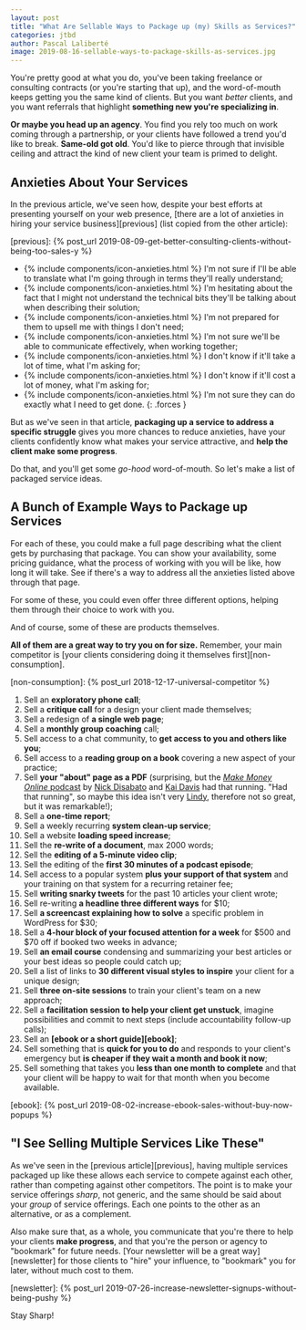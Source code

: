 ```yaml
---
layout: post
title: "What Are Sellable Ways to Package up (my) Skills as Services?"
categories: jtbd
author: Pascal Laliberté
image: 2019-08-16-sellable-ways-to-package-skills-as-services.jpg
---
```


You're pretty good at what you do, you've been taking freelance or consulting contracts (or you're starting that up), and the word-of-mouth keeps getting you the same kind of clients. But you want _better_ clients, and you want referrals that highlight **something new you're specializing in**.

**Or maybe you head up an agency**. You find you rely too much on work coming through a partnership, or your clients have followed a trend you'd like to break. **Same-old got old**. You'd like to pierce through that invisible ceiling and attract the kind of new client your team is primed to delight.

## Anxieties About Your Services

In the previous article, we've seen how, despite your best efforts at presenting yourself on your web presence, [there are a lot of anxieties in hiring your service business][previous] (list copied from the other article):

[previous]: {% post_url 2019-08-09-get-better-consulting-clients-without-being-too-sales-y %}

* {% include components/icon-anxieties.html %} I'm not sure if I'll be able to translate what I'm going through in terms they'll really understand;
* {% include components/icon-anxieties.html %} I'm hesitating about the fact that I might not understand the technical bits they'll be talking about when describing their solution;
* {% include components/icon-anxieties.html %} I'm not prepared for them to upsell me with things I don't need;
* {% include components/icon-anxieties.html %} I'm not sure we'll be able to communicate effectively, when working together;
* {% include components/icon-anxieties.html %} I don't know if it'll take a lot of time, what I'm asking for;
* {% include components/icon-anxieties.html %} I don't know if it'll cost a lot of money, what I'm asking for;
* {% include components/icon-anxieties.html %} I'm not sure they can do exactly what I need to get done.
{: .forces }

But as we've seen in that article, **packaging up a service to address a specific struggle** gives you more chances to reduce anxieties, have your clients confidently know what makes your service attractive, and **help the client make some progress**.

Do that, and you'll get some _go-hood_ word-of-mouth. So let's make a list of packaged service ideas.

## A Bunch of Example Ways to Package up Services

For each of these, you could make a full page describing what the client gets by purchasing that package. You can show your availability, some pricing guidance, what the process of working with you will be like, how long it will take. See if there's a way to address all the anxieties listed above through that page.

For some of these, you could even offer three different options, helping them through their choice to work with you.

And of course, some of these are products themselves.

**All of them are a great way to try you on for size.** Remember, your main competitor is [your clients considering doing it themselves first][non-consumption].

[non-consumption]: {% post_url 2018-12-17-universal-competitor %}

1. Sell an **exploratory phone call**;
1. Sell a **critique call** for a design your client made themselves;
1. Sell a redesign of **a single web page**;
1. Sell a **monthly group coaching** call;
1. Sell access to a chat community, to **get access to you and others like you**;
1. Sell access to a **reading group on a book** covering a new aspect of your practice;
1. Sell **your "about" page as a PDF** (surprising, but the [_Make Money Online_ podcast](https://makemoneyonline.exposed/) by [Nick Disabato](https://twitter.com/nickd) and [Kai Davis](https://twitter.com/kaisdavis) had that running. "Had that running", so maybe this idea isn't very [Lindy](https://en.wikipedia.org/wiki/Lindy_effect#Taleb_(2012)), therefore not so great, but it was remarkable!);
1. Sell a **one-time report**;
1. Sell a weekly recurring **system clean-up service**;
1. Sell a website **loading speed increase**;
1. Sell the **re-write of a document**, max 2000 words;
1. Sell the **editing of a 5-minute video clip**;
1. Sell the editing of the **first 30 minutes of a podcast episode**;
1. Sell access to a popular system **plus your support of that system** and your training on that system for a recurring retainer fee;
1. Sell **writing snarky tweets** for the past 10 articles your client wrote;
1. Sell re-writing **a headline three different ways** for $10;
1. Sell **a screencast explaining how to solve** a specific problem in WordPress for $30;
1. Sell a **4-hour block of your focused attention for a week** for $500 and $70 off if booked two weeks in advance;
1. Sell **an email course** condensing and summarizing your best articles or your best ideas so people could catch up;
1. Sell a list of links to **30 different visual styles to inspire** your client for a unique design;
1. Sell **three on-site sessions** to train your client's team on a new approach;
1. Sell a **facilitation session to help your client get unstuck**, imagine possibilities and commit to next steps (include accountability follow-up calls);
1. Sell an **[ebook or a short guide][ebook]**;
1. Sell something that is **quick for you to do** and responds to your client's emergency but **is cheaper if they wait a month and book it now**;
1. Sell something that takes you **less than one month to complete** and that your client will be happy to wait for that month when you become available.

[ebook]: {% post_url 2019-08-02-increase-ebook-sales-without-buy-now-popups %}

## "I See Selling Multiple Services Like These"

As we've seen in the [previous article][previous], having multiple services packaged up like these allows each service to compete against each other, rather than competing against other competitors. The point is to make your service offerings _sharp_, not generic, and the same should be said about your _group_ of service offerings. Each one points to the other as an alternative, or as a complement.

Also make sure that, as a whole, you communicate that you're there to help your clients **make progress**, and that you're the person or agency to "bookmark" for future needs. [Your newsletter will be a great way][newsletter] for those clients to "hire" your influence, to "bookmark" you for later, without much cost to them.

[newsletter]: {% post_url 2019-07-26-increase-newsletter-signups-without-being-pushy %}

Stay Sharp!
